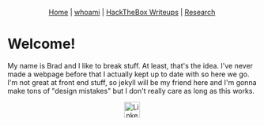 <p align="center">
    <a href="https://abradroberts.github.io/index"> Home</a> |
    <a href="https://abradroberts.github.io/whoami"> whoami</a> |
    <a href="https://abradroberts.github.io/htb_writeups/index"> HackTheBox Writeups</a> |
    <a href="https://abradroberts.github.io/research/index">  Research</a>
</p>

# Welcome!

My name is Brad and I like to break stuff. At least, that's the idea. I've never made a webpage before that I actually kept up to date with so here we go. I'm not great at front end stuff, so jekyll will be my friend here and I'm gonna make tons of "design mistakes" but I don't really care as long as this works.

<p align="center">
    <a href="https://LinkedIn.com/in/bradley-roberts">
        <img alt="LinkedIn" src="https://abradroberts.github.io/images/linkedin_icon.png"
        width="32" height="32"/>
    </a>
</p>
